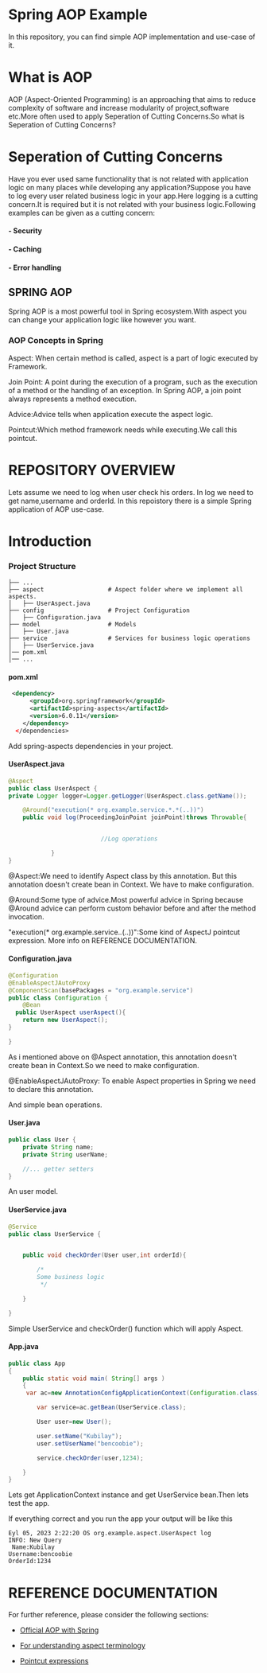 
# Spring AOP Example

In this repository, you can find simple AOP implementation and use-case of it.



# What is AOP 
AOP (Aspect-Oriented Programming) is an approaching that aims to reduce complexity of software and increase modularity of project,software etc.More often used to apply Seperation of Cutting Concerns.So what is Seperation of Cutting Concerns?

# Seperation of Cutting Concerns
Have you ever used same functionality that is not related with application logic on many places while developing any application?Suppose you have to log every user related business logic in your app.Here logging is a cutting concern.It is required but it is not related with your business logic.Following examples can be given as a cutting concern:
#### - Security
#### - Caching
#### - Error handling

## SPRING AOP
Spring AOP is a most powerful tool in Spring ecosystem.With aspect you can change your application logic like however you want.

### AOP Concepts in Spring
Aspect: When certain method is called, aspect is a part of logic executed by Framework.

Join Point: A point during the execution of a program, such as the execution of a method or the handling of an exception. In Spring AOP, a join point always represents a method execution.

Advice:Advice tells when application execute the aspect logic.

Pointcut:Which method framework needs while executing.We call this pointcut.



# REPOSITORY OVERVIEW

Lets assume we need to log when user check his orders. In log we need to get name,username and orderId. In this repoistory there is a simple Spring application of AOP use-case.

# Introduction

### Project Structure
  
    ├── ...
    ├── aspect                  # Aspect folder where we implement all aspects.
    │   ├── UserAspect.java  
    ├── config                  # Project Configuration
    │   ├── Configuration.java           
    ├── model                   # Models
    │   ├── User.java           
    ├── service                 # Services for business logic operations
    │   ├── UserService.java 
    │── pom.xml               
    │── ...
     
     
#### pom.xml
```xml
 <dependency>
      <groupId>org.springframework</groupId>
      <artifactId>spring-aspects</artifactId>
      <version>6.0.11</version>
    </dependency>
  </dependencies>
```
Add spring-aspects dependencies in your project.     

#### UserAspect.java
```java
@Aspect
public class UserAspect {
private Logger logger=Logger.getLogger(UserAspect.class.getName());

    @Around("execution(* org.example.service.*.*(..))")
    public void log(ProceedingJoinPoint joinPoint)throws Throwable{


                          //Log operations

            }
}
```     
@Aspect:We need to identify Aspect class by this annotation. But this annotation doesn't create bean in Context. We have to make configuration.      

@Around:Some type of advice.Most powerful advice in Spring because @Around advice can perform custom behavior before and after the method invocation.

"execution(* org.example.service.*.*(..))":Some kind of AspectJ pointcut expression. More info on REFERENCE DOCUMENTATION.

#### Configuration.java

```java
@Configuration
@EnableAspectJAutoProxy
@ComponentScan(basePackages = "org.example.service")
public class Configuration {
    @Bean
  public UserAspect userAspect(){
    return new UserAspect();
}

}
```
As i mentioned above on @Aspect annotation, this annotation doesn't create bean in Context.So we need to make configuration.

@EnableAspectJAutoProxy: To enable Aspect properties in Spring we need to declare this annotation.

And simple bean operations.

#### User.java

```java
public class User {
    private String name;
    private String userName;

    //... getter setters
}

```
An user model.

#### UserService.java

```java 
@Service
public class UserService {


    public void checkOrder(User user,int orderId){

        /*
        Some business logic
         */

    }

}

```
Simple UserService and checkOrder() function which will apply Aspect.


#### App.java

```java
public class App 
{
    public static void main( String[] args )
    {
     var ac=new AnnotationConfigApplicationContext(Configuration.class);

        var service=ac.getBean(UserService.class);

        User user=new User();

        user.setName("Kubilay");
        user.setUserName("bencoobie");

        service.checkOrder(user,1234);

    }
}

```

Lets get ApplicationContext instance and get UserService bean.Then lets test the app.

If everything correct and you run the app your output will be like this

```
Eyl 05, 2023 2:22:20 ÖS org.example.aspect.UserAspect log
INFO: New Query
 Name:Kubilay
Username:bencoobie
OrderId:1234
```

# REFERENCE DOCUMENTATION
For further reference, please consider the following sections:

* [Official AOP with Spring](https://docs.spring.io/spring-framework/reference/core/aop.html)

* [For understanding aspect terminology](https://livebook.manning.com/book/spring-start-here/chapter-6/18)

* [Pointcut expressions ](https://blog.espenberntsen.net/2010/03/20/aspectj-cheat-sheet/)






